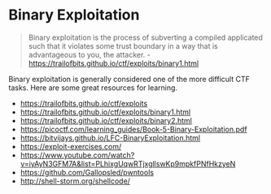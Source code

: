 # Binary Exploitation

> Binary exploitation is the process of subverting a compiled applicated such that it violates some trust boundary in a way that is advantageous to you, the attacker. - https://trailofbits.github.io/ctf/exploits/binary1.html

Binary exploitation is generally considered one of the more difficult CTF tasks. Here are some great resources for learning.

- https://trailofbits.github.io/ctf/exploits
- https://trailofbits.github.io/ctf/exploits/binary1.html
- https://trailofbits.github.io/ctf/exploits/binary2.html
- https://picoctf.com/learning_guides/Book-5-Binary-Exploitation.pdf
- https://bitvijays.github.io/LFC-BinaryExploitation.html
- https://exploit-exercises.com/
- https://www.youtube.com/watch?v=iyAyN3GFM7A&list=PLhixgUqwRTjxgllswKp9mpkfPNfHkzyeN
- https://github.com/Gallopsled/pwntools
- http://shell-storm.org/shellcode/




